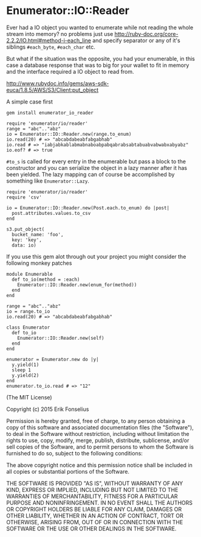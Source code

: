Enumerator::IO::Reader
=========================

Ever had a IO object you wanted to enumerate while not reading the whole stream into memory? no problems just use http://ruby-doc.org/core-2.2.2/IO.html#method-i-each_line and specify separator or any of it's siblings `#each_byte`, `#each_char` etc.

But what if the situation was the opposite, you had your enumerable, in this case a database response that was to big for your wallet to fit in memory and the interface required a IO object to read from.

http://www.rubydoc.info/gems/aws-sdk-euca/1.8.5/AWS/S3/Client:put_object

A simple case first

`gem install enumerator_io_reader`

```
require 'enumerator/io/reader'
range = "abc".."abz"
io = Enumerator::IO::Reader.new(range.to_enum)
io.read(20) # => "abcabdabeabfabgabhab"
io.read # => "iabjabkablabmabnaboabpabqabrabsabtabuabvabwabxabyabz"
io.eof? # => true

```

`#to_s` is called for every entry in the enumerable but pass a block to the constructor and you can serialize the object in a lazy manner after it has been yielded. The lazy mapping can of course be accomplished by something like `Enumerator::Lazy`.

```
require 'enumerator/io/reader'
require 'csv'

io = Enumerator::IO::Reader.new(Post.each.to_enum) do |post|
  post.attributes.values.to_csv
end

s3.put_object(
  bucket_name: 'foo',
  key: 'key',
  data: io)
```

If you use this gem alot through out your project you might consider the following monkey patches

```
module Enumerable
  def to_io(method = :each)
    Enumerator::IO::Reader.new(enum_for(method))
  end
end

range = "abc".."abz"
io = range.to_io
io.read(20) # => "abcabdabeabfabgabhab"
```

```
class Enumerator
  def to_io
    Enumerator::IO::Reader.new(self)
  end
end

enumerator = Enumerator.new do |y|
  y.yield(1)
  sleep 1
  y.yield(2)
end
enumerator.to_io.read # => "12"
```

(The MIT License)

Copyright (c) 2015 Erik Fonselius

Permission is hereby granted, free of charge, to any person obtaining
a copy of this software and associated documentation files (the
"Software"), to deal in the Software without restriction, including
without limitation the rights to use, copy, modify, merge, publish,
distribute, sublicense, and/or sell copies of the Software, and to
permit persons to whom the Software is furnished to do so, subject to
the following conditions:

The above copyright notice and this permission notice shall be
included in all copies or substantial portions of the Software.

THE SOFTWARE IS PROVIDED "AS IS", WITHOUT WARRANTY OF ANY KIND,
EXPRESS OR IMPLIED, INCLUDING BUT NOT LIMITED TO THE WARRANTIES OF
MERCHANTABILITY, FITNESS FOR A PARTICULAR PURPOSE AND NONINFRINGEMENT.
IN NO EVENT SHALL THE AUTHORS OR COPYRIGHT HOLDERS BE LIABLE FOR ANY
CLAIM, DAMAGES OR OTHER LIABILITY, WHETHER IN AN ACTION OF CONTRACT,
TORT OR OTHERWISE, ARISING FROM, OUT OF OR IN CONNECTION WITH THE
SOFTWARE OR THE USE OR OTHER DEALINGS IN THE SOFTWARE.